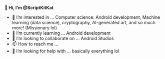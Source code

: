 <b>👋 Hi, I’m @ScriptKitKat </b>
- 👀 I’m interested in ... Computer science: Android development, Machine learning (data science), cryptography, AI-generated art, and so much more! (Missionary lol)
- 🌱 I’m currently learning ... Android development
- 💞️ I’m looking to collaborate on ... Android Studios
- 📫 How to reach me ...
- 🤔 I’m looking for help with ... basically everything lol 

<!---
ScriptKitKat/ScriptKitKat is a ✨ special ✨ repository because its `README.md` (this file) appears on your GitHub profile.
You can click the Preview link to take a look at your changes.
--->
